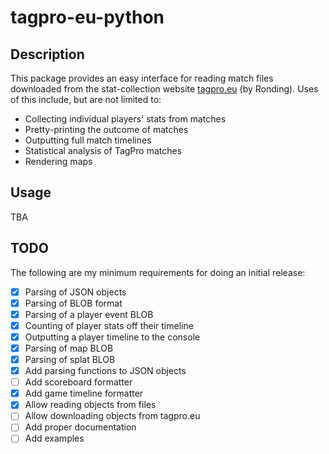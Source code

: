 # tagpro-eu-python

## Description

This package provides an easy interface for reading match files downloaded from the stat-collection website [tagpro.eu](http://www.tagpro.eu) (by Ronding). Uses of this include, but are not limited to:

- Collecting individual players' stats from matches
- Pretty-printing the outcome of matches
- Outputting full match timelines
- Statistical analysis of TagPro matches
- Rendering maps

## Usage

TBA

## TODO

The following are my minimum requirements for doing an initial release:

- [x] Parsing of JSON objects
- [x] Parsing of BLOB format
- [x] Parsing of a player event BLOB
- [x] Counting of player stats off their timeline
- [x] Outputting a player timeline to the console
- [x] Parsing of map BLOB
- [x] Parsing of splat BLOB
- [x] Add parsing functions to JSON objects
- [ ] Add scoreboard formatter
- [x] Add game timeline formatter
- [x] Allow reading objects from files
- [ ] Allow downloading objects from tagpro.eu
- [ ] Add proper documentation
- [ ] Add examples
